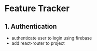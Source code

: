 # Feature Tracker

## 1. Authentication

- authenticate user to login using firebase
- add react-router to project
